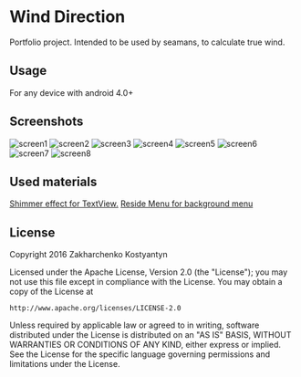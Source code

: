 # Wind Direction
Portfolio project. Intended to be used by seamans, to calculate true wind.
## Usage
For any device with android 4.0+
## Screenshots
![screen1](https://github.com/ZakharchenkoWork/WindDirection/blob/master/screenshots/Screenshot1.png)
![screen2](https://github.com/ZakharchenkoWork/WindDirection/blob/master/screenshots/Screenshot2.png)
![screen3](https://github.com/ZakharchenkoWork/WindDirection/blob/master/screenshots/Screenshot3.png)
![screen4](https://github.com/ZakharchenkoWork/WindDirection/blob/master/screenshots/Screenshot4.png)
![screen5](https://github.com/ZakharchenkoWork/WindDirection/blob/master/screenshots/Screenshot5.png)
![screen6](https://github.com/ZakharchenkoWork/WindDirection/blob/master/screenshots/Screenshot6.png)
![screen7](https://github.com/ZakharchenkoWork/WindDirection/blob/master/screenshots/Screenshot7.png)
![screen8](https://github.com/ZakharchenkoWork/WindDirection/blob/master/screenshots/Screenshot8.png)
## Used materials
[Shimmer effect for TextView.](https://github.com/RomainPiel/Shimmer-android)
[Reside Menu for background menu](https://github.com/SpecialCyCi/AndroidResideMenu)
## License
Copyright 2016 Zakharchenko Kostyantyn

Licensed under the Apache License, Version 2.0 (the "License");
you may not use this file except in compliance with the License.
You may obtain a copy of the License at

    http://www.apache.org/licenses/LICENSE-2.0

Unless required by applicable law or agreed to in writing, software
distributed under the License is distributed on an "AS IS" BASIS,
WITHOUT WARRANTIES OR CONDITIONS OF ANY KIND, either express or implied.
See the License for the specific language governing permissions and
limitations under the License.